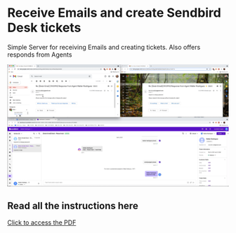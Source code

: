 # Receive Emails and create Sendbird Desk tickets

Simple Server for receiving Emails and creating tickets. Also offers responds from Agents

![](desk-final.png?raw=true)

## Read all the instructions here

[Click to access the PDF](https://github.com/warodri-sendbird/desk-email-nodejs/blob/2830677229e7cd1d608690722ee4f6f85b32bcac/desk-email-support.pdf)
